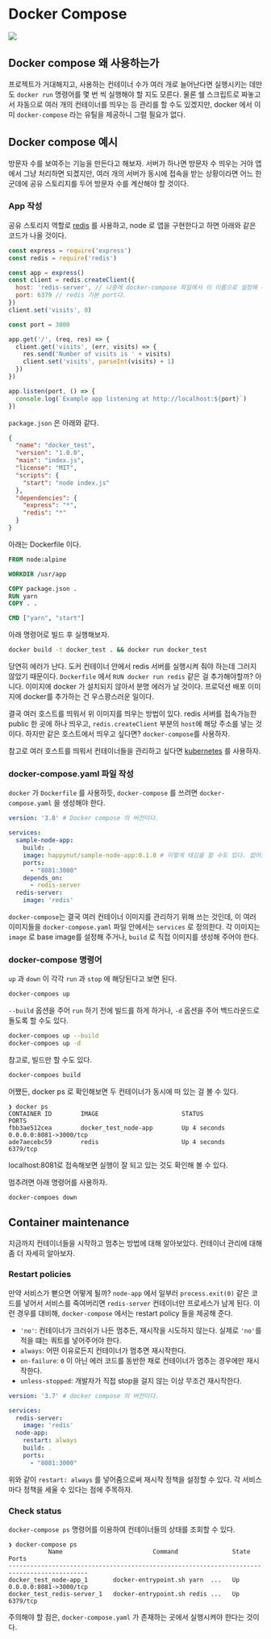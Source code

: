 # Docker Compose

![](https://miro.medium.com/max/1000/1*JK4VDnsrF6YnAb2nyhMsdQ.png)

## Docker compose 왜 사용하는가

프로젝트가 거대해지고, 사용하는 컨테이너 수가 여러 개로 늘어난다면 실행시키는 데만도 `docker run` 명령어를 몇 번 씩 실행해야 할 지도 모른다.
물론 쉘 스크립트로 짜놓고서 자동으로 여러 개의 컨테이너를 띄우는 등 관리를 할 수도 있겠지만, docker 에서 이미 `docker-compose` 라는 유틸을
제공하니 그럴 필요가 없다.

## Docker compose 예시

방문자 수를 보여주는 기능을 만든다고 해보자. 서버가 하나면 방문자 수 띄우는 거야 앱에서 그냥 처리하면 되곘지만,
여러 개의 서버가 동시에 접속을 받는 상황이라면 어느 한 군데에 공유 스토리지를 두어 방문자 수를 계산해야 할 것이다.

### App 작성

공유 스토리지 역할로 [redis](https://redis.io/) 를 사용하고, node 로 앱을 구현한다고 하면 아래와 같은 코드가 나올 것이다.

```javascript
const express = require('express')
const redis = require('redis')

const app = express()
const client = redis.createClient({
  host: 'redis-server', // 나중에 docker-compose 파일에서 이 이름으로 설정해 주어야 한다.
  port: 6379 // redis 기본 port다.
})
client.set('visits', 0)

const port = 3000

app.get('/', (req, res) => {
  client.get('visits', (err, visits) => {
    res.send('Number of visits is ' + visits)
    client.set('visits', parseInt(visits) + 1)
  })
})

app.listen(port, () => {
  console.log(`Example app listening at http://localhost:${port}`)
})
```

`package.json` 은 아래와 같다.

```json
{
  "name": "docker_test",
  "version": "1.0.0",
  "main": "index.js",
  "license": "MIT",
  "scripts": {
    "start": "node index.js"
  },
  "dependencies": {
    "express": "*",
    "redis": "*"
  }
}
```

아래는 Dockerfile 이다.

```dockerfile
FROM node:alpine

WORKDIR /usr/app

COPY package.json .
RUN yarn
COPY . .

CMD ["yarn", "start"]
```

아래 명령어로 빌드 후 실행해보자.

```bash
docker build -t docker_test . && docker run docker_test
```

당연히 에러가 난다. 도커 컨테이너 안에서 redis 서버를 실행시켜 줘야 하는데 그러지 않았기 때문이다. `Dockerfile` 에서
`RUN docker run redis` 같은 걸 추가해야할까? 아니다. 이미지에 docker 가 설치되지 않아서 분명 에러가 날 것이다.
프로덕션 배포 이미지에 docker를 추가하는 건 우스꽝스러운 일이다.

결국 여러 호스트를 띄워서 위 이미지를 띄우는 방법이 있다. redis 서버를 접속가능한 public 한 곳에 하나 띄우고,
`redis.createClient` 부분의 `host`에 해당 주소를 넣는 것이다. 하지만 같은 호스트에서 띄우고 싶다면? `docker-compose`를 사용하자.

참고로 여러 호스트를 띄워서 컨테이너들을 관리하고 싶다면 [kubernetes](../kubernetes/k8s) 를 사용하자.

### docker-compose.yaml 파일 작성

`docker` 가 `Dockerfile` 를 사용하듯, `docker-compose` 를 쓰려면 `docker-compose.yaml` 을 생성해야 한다.

```yaml
version: '3.8' # Docker compose 의 버전이다.

services:
  sample-node-app:
    build: .
    image: happynut/sample-node-app:0.1.0 # 이렇게 태깅을 할 수도 있다. 없어도 상관 없음.
    ports:
      - "8081:3000"
    depends_on:
      - redis-server
  redis-server:
    image: 'redis'
```

`docker-compose`는 결국 여러 컨테이너 이미지를 관리하기 위해 쓰는 것인데, 이 여러 이미지들을 `docker-compose.yaml` 파일
안에서는 `services` 로 정의한다. 각 이미지는 `image` 로 base image를 설정해 주거나, `build` 로 직접 이미지를 생성해 주어야 한다.

### docker-compose 명령어 

`up` 과 `down` 이 각각 `run` 과 `stop` 에 해당된다고 보면 된다.

```bash
docker-compoes up
```

`--build` 옵션을 주어 `run` 하기 전에 빌드를 하게 하거나, `-d` 옵션을 주어 백드라운드로 돌도록 할 수도 있다.

```bash
docker-compoes up --build
docker-compoes up -d
```

참고로, 빌드만 할 수도 있다.

```bash
docker-compoes build
```

어쨌든, docker ps 로 확인해보면 두 컨테이너가 동시에 떠 있는 걸 볼 수 있다.

```
❯ docker ps
CONTAINER ID        IMAGE                       STATUS              PORTS                 
fbb3ae512cea        docker_test_node-app        Up 4 seconds        0.0.0.0:8081->3000/tcp
ade7aecebc59        redis                       Up 4 seconds        6379/tcp              
```

localhost:8081로 접속해보면 실행이 잘 되고 있는 것도 확인해 볼 수 있다.

멈추려면 아래 명령어를 사용하자.

```bash
docker-compoes down
```

## Container maintenance

지금까지 컨테이너들을 시작하고 멈추는 방법에 대해 알아보았다. 컨테이너 관리에 대해 좀 더 자세히 알아보자.

### Restart policies
 
만약 서비스가 뻗으면 어떻게 될까? `node-app` 에서 일부러 `process.exit(0)` 같은 코드를 넣어서 서비스를 죽여버리면
`redis-server` 컨테이너만 프로세스가 남게 된다. 이런 경우를 대비해, `docker-compose` 에서는 restart policy 들을 제공해 준다.

- `'no'`: 컨테이너가 크러쉬가 나든 멈추든, 재시작을 시도하지 않는다. 실제로 `'no'`를 적을 떄는 쿼트를 넣어주어야 한다.
- `always`: 어떤 이유로든지 컨테이너가 멈추면 재시작한다.
- `on-failure`: `0` 이 아닌 에러 코드를 동반한 채로 컨테이너가 멈추는 경우에만 재시작한다.
- `unless-stopped`: 개발자가 직접 stop을 걸지 않는 이상 무조건 재시작한다.

```yaml
version: '3.7' # docker compose 의 버전이다.

services:
  redis-server:
    image: 'redis'
  node-app:
    restart: always
    build: .
    ports:
      - "8081:3000"
```

위와 같이 `restart: always` 를 넣어줌으로써 재시작 정책을 설정할 수 있다. 각 서비스마다 정책을 세울 수 있다는 점에 주목하자.

### Check status

`docker-compose ps` 명령어를 이용하여 컨테이너들의 상태를 조회할 수 있다.

```
❯ docker-compose ps
           Name                         Command               State           Ports
--------------------------------------------------------------------------------------------
docker_test_node-app_1       docker-entrypoint.sh yarn  ...   Up      0.0.0.0:8081->3000/tcp
docker_test_redis-server_1   docker-entrypoint.sh redis ...   Up      6379/tcp
``` 

주의해야 할 점은, `docker-compose.yaml` 가 존재하는 곳에서 실행시켜야 한다는 것이다.
